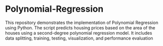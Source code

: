 # Polynomial-Regression
This repository demonstrates the implementation of Polynomial Regression using Python. The script predicts housing prices based on the area of the houses using a second-degree polynomial regression model. It includes data splitting, training, testing, visualization, and performance evaluation
